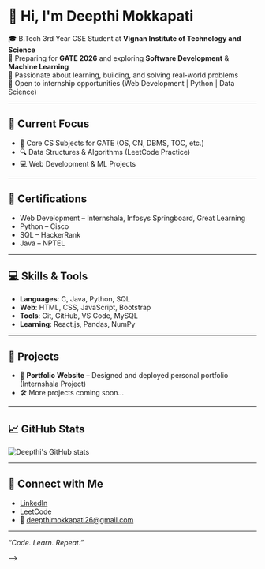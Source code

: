 # 👋 Hi, I'm Deepthi Mokkapati

🎓 B.Tech 3rd Year CSE Student at **Vignan Institute of Technology and Science**  
🎯 Preparing for **GATE 2026** and exploring **Software Development** & **Machine Learning**  
🌱 Passionate about learning, building, and solving real-world problems  
💼 Open to internship opportunities (Web Development | Python | Data Science)

---

## 📌 Current Focus
- 📘 Core CS Subjects for GATE (OS, CN, DBMS, TOC, etc.)
- 🔍 Data Structures & Algorithms (LeetCode Practice)
- 💻 Web Development & ML Projects

---

## 🏅 Certifications
- Web Development – Internshala, Infosys Springboard, Great Learning  
- Python – Cisco  
- SQL – HackerRank  
- Java – NPTEL  

---

## 💻 Skills & Tools
- **Languages**: C, Java, Python, SQL  
- **Web**: HTML, CSS, JavaScript, Bootstrap  
- **Tools**: Git, GitHub, VS Code, MySQL  
- **Learning**: React.js, Pandas, NumPy

---

## 📂 Projects
- 🎨 **Portfolio Website** – Designed and deployed personal portfolio (Internshala Project)  
- 🛠️ More projects coming soon...

---

## 📈 GitHub Stats
![Deepthi's GitHub stats](https://github-readme-stats.vercel.app/api?username=Deepthi-M4&show_icons=true&theme=react&hide=issues&count_private=true)

---

## 🔗 Connect with Me
- [LinkedIn](https://www.linkedin.com/in/m-v-s-lakshmi-deepthi-b5aaab32a)  
- [LeetCode](https://leetcode.com/u/Deepthi_M4/)  
- 📧 deepthimokkapati26@gmail.com

---

_“Code. Learn. Repeat.”_

-->
